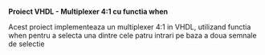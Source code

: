**Proiect VHDL - Multiplexer 4:1 cu functia when**

Acest proiect implementeaza un multiplexer 4:1 in VHDL, utilizand functia when pentru a selecta una dintre cele patru intrari pe baza a doua semnale de selectie

